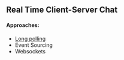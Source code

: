 ## Real Time Client-Server Chat

#### Approaches:

* [Long polling](https://javascript.info/long-polling)
* Event Sourcing
* Websockets

